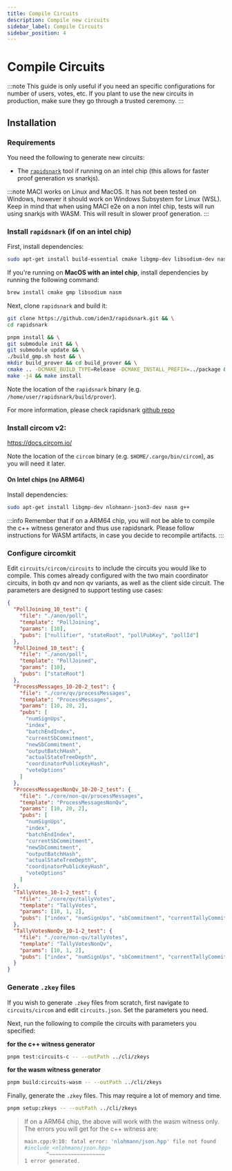 ```yaml
---
title: Compile Circuits
description: Compile new circuits
sidebar_label: Compile Circuits
sidebar_position: 4
---
```


# Compile Circuits

:::note
This guide is only useful if you need an specific configurations for number of users, votes, etc. If you plant to use the new circuits in production, make sure they go through a trusted ceremony.
:::

## Installation

### Requirements

You need the following to generate new circuits:

- The [`rapidsnark`](https://github.com/iden3/rapidsnark) tool if running on an intel chip (this allows for faster proof generation vs snarkjs).

:::note
MACI works on Linux and MacOS. It has not been tested on Windows, however it should work on Windows Subsystem for Linux (WSL). Keep in mind that when using MACI e2e on a non intel chip, tests will run using snarkjs with WASM. This will result in slower proof generation.
:::

### Install `rapidsnark` (if on an intel chip)

First, install dependencies:

```bash
sudo apt-get install build-essential cmake libgmp-dev libsodium-dev nasm curl m4
```

If you're running on **MacOS with an intel chip**, install dependencies by running the following command:

```bash
brew install cmake gmp libsodium nasm
```

Next, clone `rapidsnark` and build it:

```bash
git clone https://github.com/iden3/rapidsnark.git && \
cd rapidsnark

pnpm install && \
git submodule init && \
git submodule update && \
./build_gmp.sh host && \
mkdir build_prover && cd build_prover && \
cmake .. -DCMAKE_BUILD_TYPE=Release -DCMAKE_INSTALL_PREFIX=../package && \
make -j4 && make install
```

Note the location of the `rapidsnark` binary (e.g.
`/home/user/rapidsnark/build/prover`).

For more information, please check rapidsnark [github repo](https://github.com/iden3/rapidsnark)

### Install circom v2:

https://docs.circom.io/

Note the location of the `circom` binary (e.g. `$HOME/.cargo/bin/circom`), as you will need it later.

#### On Intel chips (no ARM64)

Install dependencies:

```bash
sudo apt-get install libgmp-dev nlohmann-json3-dev nasm g++
```

:::info
Remember that if on a ARM64 chip, you will not be able to compile the c++ witness generator and thus use rapidsnark. Please follow instructions for WASM artifacts, in case you decide to recompile artifacts.
:::

### Configure circomkit

Edit `circuits/circom/circuits` to include the circuits you would like to compile. This comes already configured with the two main coordinator circuits, in both qv and non qv variants, as well as the client side circuit. The parameters are designed to support testing use cases:

```json
{
  "PollJoining_10_test": {
    "file": "./anon/poll",
    "template": "PollJoining",
    "params": [10],
    "pubs": ["nullifier", "stateRoot", "pollPubKey", "pollId"]
  },
  "PollJoined_10_test": {
    "file": "./anon/poll",
    "template": "PollJoined",
    "params": [10],
    "pubs": ["stateRoot"]
  },
  "ProcessMessages_10-20-2_test": {
    "file": "./core/qv/processMessages",
    "template": "ProcessMessages",
    "params": [10, 20, 2],
    "pubs": [
      "numSignUps",
      "index",
      "batchEndIndex",
      "currentSbCommitment",
      "newSbCommitment",
      "outputBatchHash",
      "actualStateTreeDepth",
      "coordinatorPublicKeyHash",
      "voteOptions"
    ]
  },
  "ProcessMessagesNonQv_10-20-2_test": {
    "file": "./core/non-qv/processMessages",
    "template": "ProcessMessagesNonQv",
    "params": [10, 20, 2],
    "pubs": [
      "numSignUps",
      "index",
      "batchEndIndex",
      "currentSbCommitment",
      "newSbCommitment",
      "outputBatchHash",
      "actualStateTreeDepth",
      "coordinatorPublicKeyHash",
      "voteOptions"
    ]
  },
  "TallyVotes_10-1-2_test": {
    "file": "./core/qv/tallyVotes",
    "template": "TallyVotes",
    "params": [10, 1, 2],
    "pubs": ["index", "numSignUps", "sbCommitment", "currentTallyCommitment", "newTallyCommitment"]
  },
  "TallyVotesNonQv_10-1-2_test": {
    "file": "./core/non-qv/tallyVotes",
    "template": "TallyVotesNonQv",
    "params": [10, 1, 2],
    "pubs": ["index", "numSignUps", "sbCommitment", "currentTallyCommitment", "newTallyCommitment"]
  }
}
```

### Generate `.zkey` files

If you wish to generate `.zkey` files from scratch, first navigate to `circuits/circom`
and edit `circuits.json`. Set the parameters you need.

Next, run the following to compile the circuits with parameters you specified:

**for the c++ witness generator**

```bash
pnpm test:circuits-c -- --outPath ../cli/zkeys
```

**for the wasm witness generator**

```bash
pnpm build:circuits-wasm -- --outPath ../cli/zkeys
```

Finally, generate the `.zkey` files. This may require a lot of memory and time.

```bash
pnpm setup:zkeys -- --outPath ../cli/zkeys
```

> If on a ARM64 chip, the above will work with the wasm witness only. The errors you will get for the c++ witness are:
>
> ```bash
> main.cpp:9:10: fatal error: 'nlohmann/json.hpp' file not found
> #include <nlohmann/json.hpp>
>        ^~~~~~~~~~~~~~~~~~~
> 1 error generated.
> ```

